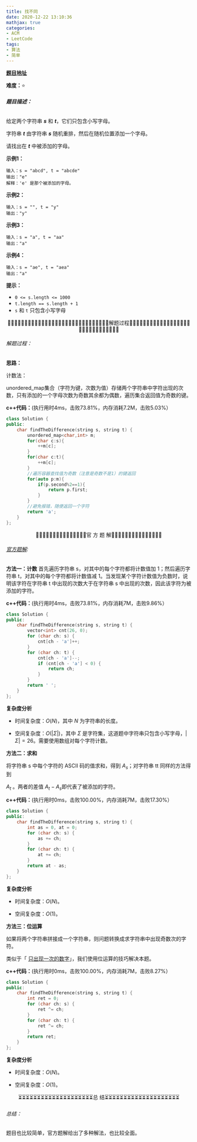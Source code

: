 ```yaml
---
title: 找不同
date: 2020-12-22 13:10:36
mathjax: true
categories:
- ACM
- LeetCode
tags:
- 算法
- 简单
---
```


**[题目地址](https://leetcode-cn.com/problems/find-the-difference/submissions/)**

**难度：**⭐

###### **题目描述：**

给定两个字符串 ***s*** 和 ***t***，它们只包含小写字母。

字符串 ***t*** 由字符串 ***s*** 随机重排，然后在随机位置添加一个字母。

请找出在 ***t*** 中被添加的字母。

<!-- more -->

**示例1：**

```
输入：s = "abcd", t = "abcde"
输出："e"
解释：'e' 是那个被添加的字母。
```

**示例2：**

```
输入：s = "", t = "y"
输出："y"
```

**示例3：**

```
输入：s = "a", t = "aa"
输出："a"
```

**示例4：**

```
输入：s = "ae", t = "aea"
输出："a"
```

**提示：**

- `0 <= s.length <= 1000`
- `t.length == s.length + 1`
- `s` 和 `t` 只包含小写字母



<center>🙋‍♂️🙋‍♂️🙋‍♂️🙋‍♂️🙋‍♂️🙋‍♂️🙋‍♂️🙋‍♂️🙋‍♂️🙋‍♂️🙋‍♂️🙋‍♂️🙋‍♂️🙋‍♂️🙋‍♂️解题过程🙋‍♂️🙋‍♂️🙋‍♂️🙋‍♂️🙋‍♂️🙋‍♂️🙋‍♂️🙋‍♂️🙋‍♂️🙋‍♂️🙋‍♂️🙋‍♂️🙋‍♂️🙋‍♂️🙋‍♂️</center>

###### 解题过程：

**思路：**

计数法：

unordered_map集合（字符为键，次数为值）存储两个字符串中字符出现的次数，只有添加的一个字母次数为奇数其余都为偶数，遍历集合返回值为奇数的键。

**c++代码：**(执行用时4ms，击败73.81%，内存消耗7.2M，击败5.03%）

```c++
class Solution {
public:
    char findTheDifference(string s, string t) {
        unordered_map<char,int> m;
        for(char c:s){
            ++m[c];
        }
        for(char c:t){
            ++m[c];
        }
        //遍历容器查找值为奇数（注意是奇数不是1）的键返回
        for(auto p:m){
            if(p.second%2==1){
                return p.first;
            }
        }
        //避免报错，随便返回一个字符
        return 'a';
    }
};
```



<center>💎💎💎💎💎💎💎💎💎💎💎💎💎💎💎官 方 题 解💎💎💎💎💎💎💎💎💎💎💎💎💎💎💎</center>

###### [官方题解](https://leetcode-cn.com/problems/find-the-difference/solution/zhao-bu-tong-by-leetcode-solution-mtqf/):

**方法一：计数**
首先遍历字符串 s，对其中的每个字符都将计数值加 1；然后遍历字符串 t，对其中的每个字符都将计数值减 1。当发现某个字符计数值为负数时，说明该字符在字符串 t 中出现的次数大于在字符串 s 中出现的次数，因此该字符为被添加的字符。

**c++代码：**(执行用时4ms，击败73.81%，内存消耗7M，击败9.86%）

```c++
class Solution {
public:
    char findTheDifference(string s, string t) {
        vector<int> cnt(26, 0);
        for (char ch: s) {
            cnt[ch - 'a']++;
        }
        for (char ch: t) {
            cnt[ch - 'a']--;
            if (cnt[ch - 'a'] < 0) {
                return ch;
            }
        }
        return ' ';
    }
};
```

**复杂度分析**

- 时间复杂度：$O(N)$，其中 $N$ 为字符串的长度。

- 空间复杂度：$O(|\Sigma|)$，其中 $\Sigma$ 是字符集，这道题中字符串只包含小写字母，$|\Sigma|=26$。需要使用数组对每个字符计数。

**方法二：求和**

将字符串 s 中每个字符的 ASCII 码的值求和，得到 $A_s$；对字符串 tt 同样的方法得到 

$A_t$ 。两者的差值 $A_t-A_s$即代表了被添加的字符。

**c++代码：**(执行用时0ms，击败100.00%，内存消耗7M，击败17.30%）

```c++
class Solution {
public:
    char findTheDifference(string s, string t) {
        int as = 0, at = 0;
        for (char ch: s) {
            as += ch;
        }
        for (char ch: t) {
            at += ch;
        }
        return at - as;
    }
};
```

**复杂度分析**

- 时间复杂度：$O(N)$。

- 空间复杂度：$O(1)$。


**方法三：位运算**

如果将两个字符串拼接成一个字符串，则问题转换成求字符串中出现奇数次的字符。

类似于「 [只出现一次的数字](https://z2bns.github.io/2020/11/25/%E5%8F%AA%E5%87%BA%E7%8E%B0%E4%B8%80%E6%AC%A1%E7%9A%84%E6%95%B0%E5%AD%97/)」，我们使用位运算的技巧解决本题。

**c++代码：**(执行用时0ms，击败100.00%，内存消耗7M，击败8.27%）

```c++
class Solution {
public:
    char findTheDifference(string s, string t) {
        int ret = 0;
        for (char ch: s) {
            ret ^= ch;
        }
        for (char ch: t) {
            ret ^= ch;
        }
        return ret;
    }
};
```

**复杂度分析**

- 时间复杂度：$O(N)$。

- 空间复杂度：$O(1)$。




<center>⏳⏳⏳⏳⏳⏳⏳⏳⏳⏳⏳⏳⏳⏳⏳⏳⏳⏳⏳⏳总 结⏳⏳⏳⏳⏳⏳⏳⏳⏳⏳⏳⏳⏳⏳⏳⏳⏳⏳⏳⏳</center>

###### 总结：

题目也比较简单，官方题解给出了多种解法，也比较全面。

